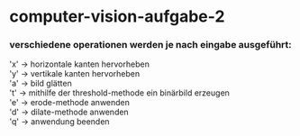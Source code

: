 # computer-vision-aufgabe-2

### verschiedene operationen werden je nach eingabe ausgeführt:

'x' -> horizontale kanten hervorheben\
'y' -> vertikale kanten hervorheben\
'a' -> bild glätten\
't' -> mithilfe der threshold-methode ein binärbild erzeugen\
'e' -> erode-methode anwenden\
'd' -> dilate-methode anwenden\
'q' -> anwendung beenden
